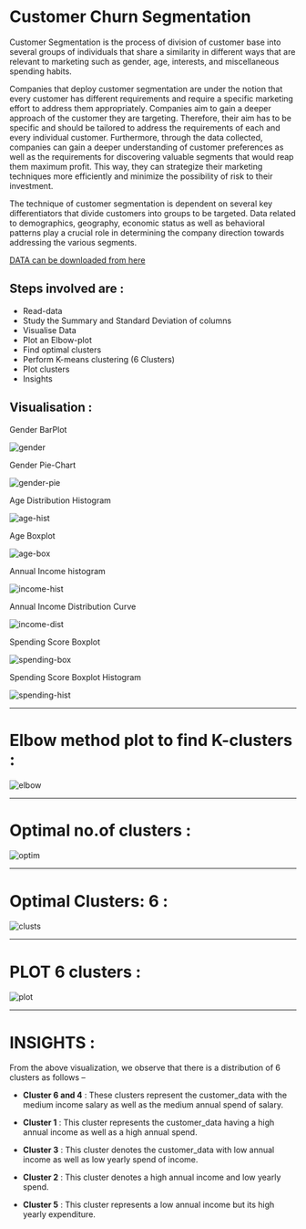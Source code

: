 # Customer Churn Segmentation

Customer Segmentation is the process of division of customer base into several groups of individuals that share a similarity in different ways that are relevant to marketing such as gender, age, interests, and miscellaneous spending habits.


Companies that deploy customer segmentation are under the notion that every customer has different requirements and require a specific marketing effort to address them appropriately. Companies aim to gain a deeper approach of the customer they are targeting. Therefore, their aim has to be specific and should be tailored to address the requirements of each and every individual customer. Furthermore, through the data collected, companies can gain a deeper understanding of customer preferences as well as the requirements for discovering valuable segments that would reap them maximum profit. This way, they can strategize their marketing techniques more efficiently and minimize the possibility of risk to their investment.


The technique of customer segmentation is dependent on several key differentiators that divide customers into groups to be targeted. Data related to demographics, geography, economic status as well as behavioral patterns play a crucial role in determining the company direction towards addressing the various segments.


[DATA can be downloaded from here](https://drive.google.com/file/d/19BOhwz52NUY3dg8XErVYglctpr5sjTy4/view)

## Steps involved are :
* Read-data
* Study the Summary and Standard Deviation of columns
* Visualise Data
* Plot an Elbow-plot 
* Find optimal clusters
* Perform K-means clustering (6 Clusters) 
* Plot clusters
* Insights


## Visualisation :
Gender BarPlot

![gender](https://github.com/Abrar-04/customer_churn_R/blob/main/images/Gender.png) 

Gender Pie-Chart

![gender-pie](https://github.com/Abrar-04/customer_churn_R/blob/main/images/gender-pie.png)

Age Distribution Histogram 

![age-hist](https://github.com/Abrar-04/customer_churn_R/blob/main/images/age-hist.png)

Age Boxplot

![age-box](https://github.com/Abrar-04/customer_churn_R/blob/main/images/age-box.png)

Annual Income histogram

![income-hist](https://github.com/Abrar-04/customer_churn_R/blob/main/images/income-hist.png)

Annual Income Distribution Curve

![income-dist](https://github.com/Abrar-04/customer_churn_R/blob/main/images/income-dist.png)

Spending Score Boxplot

![spending-box](https://github.com/Abrar-04/customer_churn_R/blob/main/images/spending-box.png)

Spending Score Boxplot Histogram

![spending-hist](https://github.com/Abrar-04/customer_churn_R/blob/main/images/spending-hist.png)

---------------------------------------------------------------------------------------------------------------------

# Elbow method plot to find K-clusters :
![elbow](https://github.com/Abrar-04/customer_churn_R/blob/main/images/elbow.png)

---------------------------------------------------------------------------------------------------------------------

# Optimal no.of clusters :
![optim](https://github.com/Abrar-04/customer_churn_R/blob/main/images/optimal%20elbow.png)

---------------------------------------------------------------------------------------------------------------------

# Optimal Clusters: 6 :
![clusts](https://github.com/Abrar-04/customer_churn_R/blob/main/images/k6.png)

---------------------------------------------------------------------------------------------------------------------

# PLOT 6 clusters :
![plot](https://github.com/Abrar-04/customer_churn_R/blob/main/images/six-cluster.png)

---------------------------------------------------------------------------------------------------------------------

# INSIGHTS :

From the above visualization, we observe that there is a distribution of 6 clusters as follows –

* **Cluster 6 and 4** : These clusters represent the customer_data with the medium income salary as well as the medium annual spend of salary.

* **Cluster 1** : This cluster represents the customer_data having a high annual income as well as a high annual spend.

* **Cluster 3** : This cluster denotes the customer_data with low annual income as well as low yearly spend of income.

* **Cluster 2** : This cluster denotes a high annual income and low yearly spend.

* **Cluster 5** : This cluster represents a low annual income but its high yearly expenditure.



